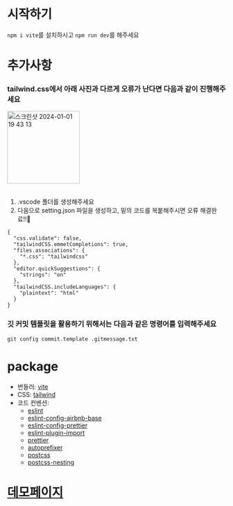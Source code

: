 # 시작하기
``` npm i vite ```를 설치하시고 ```npm run dev```를 해주세요

# 추가사항

### tailwind.css에서 아래 사진과 다르게 오류가 난다면 다음과 같이 진행해주세요

<img width="167" alt="스크린샷 2024-01-01 19 43 13" src="https://github.com/FRONTENDSCHOOL8/sunfish-EUID/assets/113508075/1555e7d2-0218-408b-a00b-a125f90f6b84">

<br/>
<br/>


1. .vscode 폴더를 생성해주세요
2. 다음으로 setting.json 파일을 생성하고, 밑의 코드를 복붙해주시면 오류 해결완료!!🫡
```
{
  "css.validate": false,
  "tailwindCSS.emmetCompletions": true,
  "files.associations": {
    "*.css": "tailwindcss"
  },
  "editor.quickSuggestions": {
    "strings": "on"
  },
  "tailwindCSS.includeLanguages": {
    "plaintext": "html"
  }
}
```

### 깃 커밋 템플릿을 활용하기 위해서는 다음과 같은 명령어를 입력해주세요
```git config commit.template .gitmessage.txt```


# package
- 번들러: [vite](https://ko.vitejs.dev/guide/)
- CSS: [tailwind](https://tailwindcss.com/)
- 코드 컨벤션:
  - [eslint](https://eslint.org/docs/latest/)
  - [eslint-config-airbnb-base](https://www.npmjs.com/package/eslint-config-airbnb-base)
  - [eslint-config-prettier](https://www.npmjs.com/package/eslint-config-prettier)
  - [eslint-plugin-import](https://www.npmjs.com/package/eslint-plugin-import)
  - [prettier](https://prettier.io/docs/en/)
  - [autoprefixer](https://github.com/postcss/autoprefixer)
  - [postcss](https://postcss.org/docs/)
  - [postcss-nesting](https://www.npmjs.com/package/postcss-nesting)

# [데모페이지](https://sunfish-euid.vercel.app/)
